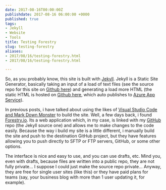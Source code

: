 ```yaml
---
date: 2017-08-16T00:00:00Z
publishdate: 2017-08-16 06:00:00 +0000
published: true
tags:
- Jekyll
- Website
- Tools
title: Testing Forestry
slug: testing-forestry
aliases:
- 2017/08/16/testing-forestry.html
- 2017/08/16/testing-forestry.html

---
```

 

So, as you probably know, this site is built with [Jekyll](https://jekyllrb.com/). Jekyll is a Static Site Generator, basically taking an input of a load of text files (see the source repo for this site on [Github here](https://github.com/tiernano/www.tiernanotoole.ie/)) and generating a load more HTML (the static HTML is hosted on [Github here](https://github.com/tiernano/www.tiernanotoole.ie-static), which auto publishes to [Azure App Service](https://azure.microsoft.com/en-us/services/app-service/web/)).

In previous posts, i have talked about using the likes of [Visual Studio Code and Mark Down Monster](https://www.tiernanotoole.ie/2017/05/06/vscode-with-powershell.html) to build the site. Well, a few days back, i found [Forestry.io](https://forestry.io). Its a web application which, in my case, is linked with my [GitHub](https://www.github.com/) repo (the Jekyll source one) and allows me to make changes to the code easily. Because the way i build my site is a little different, i manually build the site and push to the destination GitHub project, but they have features allowing you to push directly to SFTP or FTP servers, GitHub, or some other options.

The interface is nice and easy to use, and you can use drafts, etc. Mind you, even with drafts, because files are written into a public repo, they are not fully private... I suppose I could just make the source repo private... Anyway, they are free for single user sites (like this) or they have paid plans for teams (say, your business blog with more than 1 user updating it, for example).